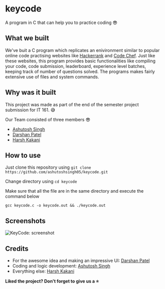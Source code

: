 # keycode

A program in C that can help you to practice coding :sunglasses:

## What we built

We've buit a C program which replicates an enivironment similar to popular online code practising websites like [Hackerrank](www.hackerrank.com) and [Code Chef](www.codechef.com). Just like these websites, this program provides basic functionalities like compiling your code, code submission, leaderboard, experience level batches, keeping track of number of questions solved. The programs makes fairly extensive use of files and system commands.

## Why was it built

This project was made as part of the end of the semester project submission for IT 161. :sweat_smile:

Our Team consisted of three members :sunglasses:

- [Ashutosh Singh](https://github.com/ashutoshsingh05)
- [Darshan Patel](www.github.com/drashanpatel44)
- [Harsh Kakani](www.github.com/hkmartian)

## How to use

Just clone this repository using `git clone https://github.com/ashutoshsingh05/keycode.git`

Change directory using `cd keycode`

Make sure that all the file are in the same directory and execute the command below
```
gcc keycode.c -o keycode.out && ./keycode.out
```
## Screenshots

![KeyCode: screenshot](/images/preview)

## Credits

- For the awesome idea and making an impressive UI: [Darshan Patel](www.github.com/darshanpatel44)
- Coding and logic development: [Ashutosh Singh](www.github.com/ashutoshsingh05)
- Everything else: [Harsh Kakani](www.github.com/hkmartina)

**Liked the project? Don't forget to give us a :star:**